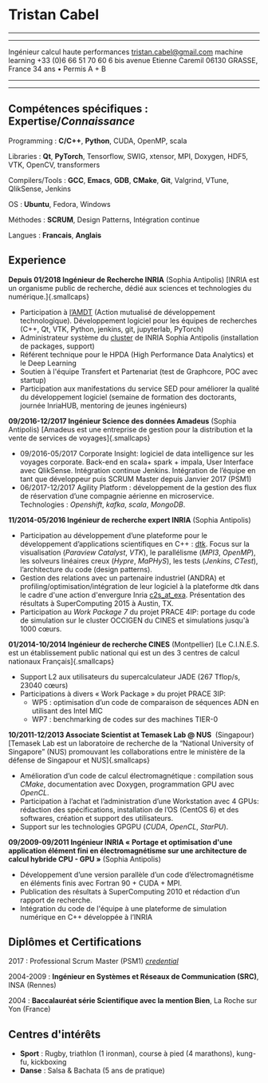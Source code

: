 Tristan Cabel
=============

----

-------------------------------------   ------------------------------
Ingénieur calcul haute performances          <tristan.cabel@gmail.com>
machine learning                                  +33 (0)6 66 51 70 60
                                          6 bis avenue Etienne Caremil
                                                  06130 GRASSE, France
                                                 34 ans • Permis A + B
-------------------------------------   ------------------------------
----

Compétences spécifiques : **Expertise**/*Connaissance*
--------------------

Programming
: **C/C++**, **Python**, CUDA,  OpenMP, scala

Libraries
: **Qt**, **PyTorch**, Tensorflow, SWIG, xtensor, MPI, Doxygen, HDF5, VTK, OpenCV, transformers

Compilers/Tools
: **GCC**, **Emacs**, **GDB**, **CMake**, **Git**, Valgrind, VTune, QlikSense, Jenkins

OS
: **Ubuntu**, Fedora, Windows

Méthodes
: **SCRUM**, Design Patterns, Intégration continue

Langues
: **Francais**, **Anglais**


Experience
----------

**Depuis 01/2018 Ingénieur de Recherche INRIA** (Sophia Antipolis)
[INRIA est un organisme public de recherche, dédié aux sciences et technologies du numérique.]{.smallcaps}

* Participation à [l’AMDT](https://iww.inria.fr/sed-sophia/fr/amdt/) (Action mutualisé de développement technologique). Développement logiciel pour les équipes de recherches (C++, Qt, VTK, Python, jenkins, git, jupyterlab, PyTorch)
* Administrateur système du [cluster](https://wiki.inria.fr/ClustersSophia/Clusters_Home) de INRIA Sophia Antipolis (installation de packages, support)
* Référent technique pour le HPDA (High Performance Data Analytics) et le Deep Learning
* Soutien à l'équipe Transfert et Partenariat (test de Graphcore, POC avec startup)
* Participation aux manifestations du service SED pour améliorer la qualité du développement logiciel (semaine de formation des doctorants, journée InriaHUB, mentoring de jeunes ingénieurs)


**09/2016-12/2017 Ingénieur Science des données Amadeus** (Sophia Antipolis)
[Amadeus est une entreprise de gestion pour la distribution et la vente de services de voyages]{.smallcaps}

* 09/2016-05/2017 Corporate Insight: logiciel de data intelligence sur les voyages corporate. Back-end en scala+ spark + impala, User Interface avec QlikSense. Intégration continue Jenkins. Intégration de l’équipe en tant que développeur puis SCRUM Master depuis Janvier 2017 (PSM1)
* 06/2017-12/2017 Agility Platform : développement de la gestion des flux de réservation d’une compagnie aérienne en microservice. Technologies : *Openshift*, *kafka*, *scala*, *MongoDB*.


**11/2014-05/2016	Ingénieur de recherche expert INRIA** (Sophia Antipolis)

 * Participation au développement d’une plateforme pour le développement d’applications scientifiques en C++ : [dtk](https://gitlab.inria.com/dtk/). Focus sur la visualisation (*Paraview Catalyst*, *VTK*), le parallélisme (*MPI3*, *OpenMP*), les solveurs linéaires creux (*Hypre*, *MaPHyS*), les tests (*Jenkins*, *CTest*), l’architecture du code (design patterns).
 * Gestion des relations avec un partenaire industriel (ANDRA) et profiling/optimisation/intégration de leur logiciel à la plateforme dtk dans le cadre d'une action d'envergure Inria [c2s_at_exa](http://www-sop.inria.fr/c2s_at_exa/). Présentation des résultats à SuperComputing 2015 à Austin, TX.
 * Participation au *Work Package 7* du projet PRACE 4IP: portage du code de simulation sur le cluster OCCIGEN du CINES et simulations jusqu'à 1000 cœurs.


**01/2014-10/2014	Ingénieur de recherche CINES** (Montpellier)
[Le C.I.N.E.S. est un établissement public national qui est un des 3 centres de calcul nationaux Français]{.smallcaps}

* Support L2 aux utilisateurs du supercalculateur JADE (267 Tflop/s, 23040 cœurs)
* Participations à divers « Work Package » du projet PRACE 3IP:
   - WP5 : optimisation d’un code de comparaison de séquences ADN en utilisant des Intel MIC
   - WP7 : benchmarking de codes sur des machines TIER-0


**10/2011-12/2013	Associate Scientist at Temasek Lab @ NUS**  (Singapour)
[Temasek Lab est un laboratoire de recherche de la “National University of Singapore” (NUS) promouvant les collaborations entre le ministère de la défense de Singapour et NUS]{.smallcaps}

* Amélioration d’un code de calcul électromagnétique : compilation sous *CMake*, documentation avec Doxygen, programmation GPU avec *OpenCL*.
* Participation à l’achat et l’administration d’une Workstation avec 4 GPUs: rédaction des spécifications, installation de l’OS (CentOS 6) et des softwares, création et support des utilisateurs.
* Support sur les technologies GPGPU (*CUDA*, *OpenCL*, *StarPU*).


**09/2009-09/2011	Ingénieur INRIA « Portage et optimisation d'une application élément fini en électromagnétisme sur une architecture de calcul hybride CPU - GPU »** (Sophia Antipolis)

* Développement d’une version parallèle d’un code d’électromagnétisme en éléments finis avec Fortran 90 + CUDA + MPI.
* Publication des résultats à SuperComputing 2010 et rédaction d’un rapport de recherche.
* Intégration du code de l'équipe à une plateforme de simulation numérique en C++ développée à l’INRIA


Diplômes et Certifications
---------

2017
: Professional Scrum Master (PSM1) *[credential](https://www.scrum.org/user/277006)*

2004-2009
:   **Ingénieur en Systèmes et Réseaux de Communication (SRC)**, INSA (Rennes)

2004
:   **Baccalauréat série Scientifique avec la mention Bien**, La Roche sur Yon (France)

Centres d'intérêts
---------

* **Sport** :	Rugby, triathlon (1 ironman), course à pied (4 marathons), kung-fu, kickboxing
* **Danse** :	Salsa & Bachata (5 ans de pratique)
